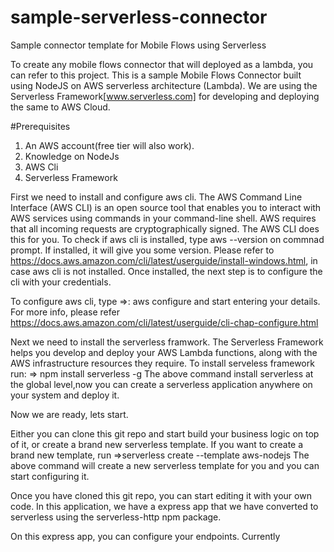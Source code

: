 # sample-serverless-connector
Sample connector template for Mobile Flows using Serverless

To create any mobile flows connector that will deployed as a lambda, you can refer to this project.
This is a sample Mobile Flows Connector built using NodeJS on AWS serverless architecture (Lambda). 
We are using the Serverless Framework[www.serverless.com] for developing and deploying the same to AWS Cloud.

#Prerequisites
1. An AWS account(free tier will also work).
2. Knowledge on NodeJs
3. AWS Cli
4. Serverless Framework

First we need to install and configure aws cli. The AWS Command Line Interface (AWS CLI) is an open source tool that enables you to interact with AWS services using commands in your command-line shell. AWS requires that all incoming requests are cryptographically signed. The AWS CLI does this for you. To check if aws cli is installed,  type aws --version on commnad prompt. If installed, it will give you some version.
Please refer to https://docs.aws.amazon.com/cli/latest/userguide/install-windows.html, in case aws cli is not installed.
Once installed, the next step is to configure the cli with your credentials.

To configure aws cli, type =>: aws configure
and start entering your details. For more info, please refer https://docs.aws.amazon.com/cli/latest/userguide/cli-chap-configure.html

Next we need to install the serverless framwork.
The Serverless Framework helps you develop and deploy your AWS Lambda functions, along with the AWS infrastructure resources they require.
To install serveless framework run:
 => npm install serverless -g
 The above command install serverless at the global level,now you can create a serverless application anywhere on your system and deploy it.
 
 Now we are ready, lets start.
 
 Either you can clone this git repo and start build your business logic on top of it, or create a brand new serverless template.
 If you want to create a brand new  template, run
 =>serverless create --template aws-nodejs
 The above command will create a new serverless template for you and you can start configuring it.
 
 Once you have cloned this git repo, you can start editing it with your own code.
 In this application, we have a express app that we have converted to serverless using the serverless-http npm package.
 
 On this express app, you can configure your endpoints.
 Currently



